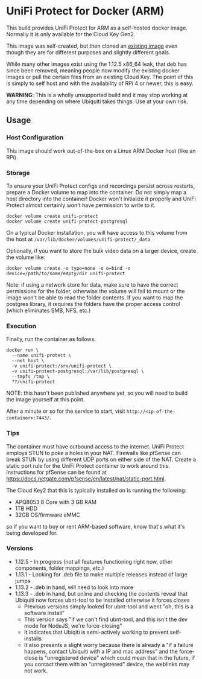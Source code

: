 # UniFi Protect for Docker (ARM)

This build provides UniFi Protect for ARM as a self-hosted docker image.
Normally it is only available for the Cloud Key Gen2.

This image was self-created, but then cloned an [existing image](https://github.com/iamjamestl/docker-unifi-protect)
even though they are for different purposes and slightly different goals.

While many other images exist using the 1.12.5 x86_64 leak, that deb
has since been removed, meaning people now modify the existing docker images
or pull the certain files from an existing Cloud Key. The point of this
is simply to self host and with the availability of RPi 4 or newer, this
is easy.

**WARNING**: This is a wholly unsupported build and it may stop working at any
time depending on where Ubiquiti takes things. Use at your own risk.

## Usage

### Host Configuration

This image should work out-of-the-box on a Linux ARM Docker host (like an RPi).

### Storage

To ensure your UniFi Protect configs and recordings persist across restarts,
prepare a Docker volume to map into the container.  Do not simply map a host
directory into the container!  Docker won't initialize it properly and UniFi
Protect almost certainly won't have permission to write to it.

```
docker volume create unifi-protect
docker volume create unifi-protect-postgresql
```

On a typical Docker installation, you will have access to this volume from the
host at `/var/lib/docker/volumes/unifi-protect/_data`.

Optionally, if you want to store the bulk video data on a larger device, create
the volume like:

```
docker volume create -o type=none -o o=bind -o device=/path/to/some/empty/dir unifi-protect
```

Note: if using a network store for data, make sure to have the correct permissions
for the folder, otherwise the volume will fail to mount or the image won't
be able to read the folder contents. If you want to map the postgres library,
it requires the folders have the proper access control (which eliminates SMB, NFS, etc.)

### Execution

Finally, run the container as follows:

```
docker run \
  --name unifi-protect \
  --net host \
  -v unifi-protect:/srv/unifi-protect \
  -v unifi-protect-postgresql:/var/lib/postgresql \
  --tmpfs /tmp \
  ??/unifi-protect
```

NOTE: this hasn't been published anywhere yet, so you will need to build the image
yourself at this point.

After a minute or so for the service to start, visit
`http://<ip-of-the-container>:7443/`.

### Tips

The container must have outbound access to the internet.  UniFi Protect employs
STUN to poke a holes in your NAT.  Firewalls like pfSense can break STUN by
using different UDP ports on either side of the NAT.  Create a static port rule
for the UniFi Protect container to work around this.  Instructions for pfSense
can be found at
https://docs.netgate.com/pfsense/en/latest/nat/static-port.html.

The Cloud Key2 that this is typically installed on is running the following:
- APQ8053 8 Core with 3 GB RAM
- 1TB HDD
- 32GB OS/firmware eMMC

so if you want to buy or rent ARM-based software, know that's what it's being
developed for.

### Versions
- 1.12.5 - In progress (not all features functioning right now, other components, folder mappings, etc.)
- 1.13.1 - Looking for .deb file to make multiple releases instead of large jumps
- 1.13.2 - .deb in hand, will need to look into more
- 1.13.3 - .deb in hand, but online and checking the contents reveal that Ubiquiti now forces ubnt-tool to be installed otherwise it forces closes
    - Previous versions simply looked for ubnt-tool and went "oh, this is a software install"
    - This version says "if we can't find ubnt-tool, and this isn't the dev mode for NodeJS, we're force-closing"
    - It indicates that Ubiqiti is semi-actively working to prevent self-installs
    - It also presents a slight worry because there is already a "if a failure happens, contact Ubiquiti with a IP and mac address" and the force-close is "unregistered device" which could mean that in the future, if you contact them with an "unregistered" device, the weblinks may not work.